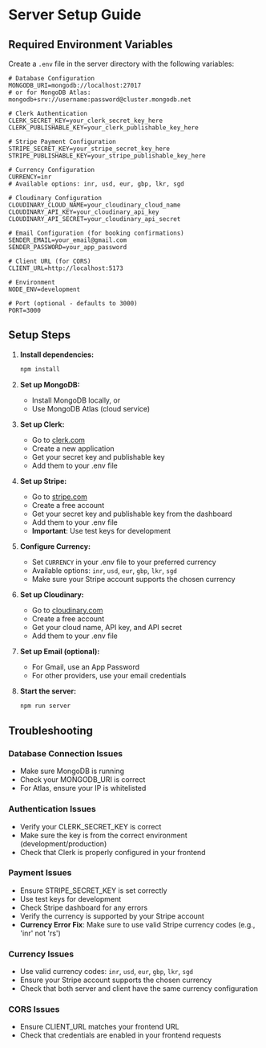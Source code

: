 # Server Setup Guide

## Required Environment Variables

Create a `.env` file in the server directory with the following variables:

```env
# Database Configuration
MONGODB_URI=mongodb://localhost:27017
# or for MongoDB Atlas: mongodb+srv://username:password@cluster.mongodb.net

# Clerk Authentication
CLERK_SECRET_KEY=your_clerk_secret_key_here
CLERK_PUBLISHABLE_KEY=your_clerk_publishable_key_here

# Stripe Payment Configuration
STRIPE_SECRET_KEY=your_stripe_secret_key_here
STRIPE_PUBLISHABLE_KEY=your_stripe_publishable_key_here

# Currency Configuration
CURRENCY=inr
# Available options: inr, usd, eur, gbp, lkr, sgd

# Cloudinary Configuration
CLOUDINARY_CLOUD_NAME=your_cloudinary_cloud_name
CLOUDINARY_API_KEY=your_cloudinary_api_key
CLOUDINARY_API_SECRET=your_cloudinary_api_secret

# Email Configuration (for booking confirmations)
SENDER_EMAIL=your_email@gmail.com
SENDER_PASSWORD=your_app_password

# Client URL (for CORS)
CLIENT_URL=http://localhost:5173

# Environment
NODE_ENV=development

# Port (optional - defaults to 3000)
PORT=3000
```

## Setup Steps

1. **Install dependencies:**
   ```bash
   npm install
   ```

2. **Set up MongoDB:**
   - Install MongoDB locally, or
   - Use MongoDB Atlas (cloud service)

3. **Set up Clerk:**
   - Go to [clerk.com](https://clerk.com)
   - Create a new application
   - Get your secret key and publishable key
   - Add them to your .env file

4. **Set up Stripe:**
   - Go to [stripe.com](https://stripe.com)
   - Create a free account
   - Get your secret key and publishable key from the dashboard
   - Add them to your .env file
   - **Important**: Use test keys for development

5. **Configure Currency:**
   - Set `CURRENCY` in your .env file to your preferred currency
   - Available options: `inr`, `usd`, `eur`, `gbp`, `lkr`, `sgd`
   - Make sure your Stripe account supports the chosen currency

6. **Set up Cloudinary:**
   - Go to [cloudinary.com](https://cloudinary.com)
   - Create a free account
   - Get your cloud name, API key, and API secret
   - Add them to your .env file

7. **Set up Email (optional):**
   - For Gmail, use an App Password
   - For other providers, use your email credentials

8. **Start the server:**
   ```bash
   npm run server
   ```

## Troubleshooting

### Database Connection Issues
- Make sure MongoDB is running
- Check your MONGODB_URI is correct
- For Atlas, ensure your IP is whitelisted

### Authentication Issues
- Verify your CLERK_SECRET_KEY is correct
- Make sure the key is from the correct environment (development/production)
- Check that Clerk is properly configured in your frontend

### Payment Issues
- Ensure STRIPE_SECRET_KEY is set correctly
- Use test keys for development
- Check Stripe dashboard for any errors
- Verify the currency is supported by your Stripe account
- **Currency Error Fix**: Make sure to use valid Stripe currency codes (e.g., 'inr' not 'rs')

### Currency Issues
- Use valid currency codes: `inr`, `usd`, `eur`, `gbp`, `lkr`, `sgd`
- Ensure your Stripe account supports the chosen currency
- Check that both server and client have the same currency configuration

### CORS Issues
- Ensure CLIENT_URL matches your frontend URL
- Check that credentials are enabled in your frontend requests 
